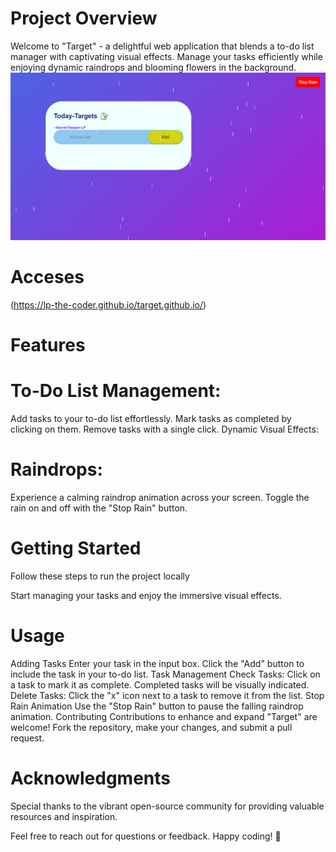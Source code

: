 # Project Overview
Welcome to "Target" - a delightful web application that blends a to-do list manager with captivating visual effects. Manage your tasks efficiently while enjoying dynamic raindrops and blooming flowers in the background.
![Target](https://github.com/LP-THE-CODER/target.github.io/blob/main/Screenshot%202023-12-09%20165522.png)


# Acceses 
(https://lp-the-coder.github.io/target.github.io/)
# Features
# To-Do List Management:

Add tasks to your to-do list effortlessly.
Mark tasks as completed by clicking on them.
Remove tasks with a single click.
Dynamic Visual Effects:

# Raindrops: 
Experience a calming raindrop animation across your screen. Toggle the rain on and off with the "Stop Rain" button.

# Getting Started
Follow these steps to run the project locally


Start managing your tasks and enjoy the immersive visual effects.

# Usage
Adding Tasks
Enter your task in the input box.
Click the "Add" button to include the task in your to-do list.
Task Management
Check Tasks: Click on a task to mark it as complete. Completed tasks will be visually indicated.
Delete Tasks: Click the "x" icon next to a task to remove it from the list.
Stop Rain Animation
Use the "Stop Rain" button to pause the falling raindrop animation.
Contributing
Contributions to enhance and expand "Target" are welcome! Fork the repository, make your changes, and submit a pull request.



# Acknowledgments
Special thanks to the vibrant open-source community for providing valuable resources and inspiration.

Feel free to reach out for questions or feedback. Happy coding! 🌟
